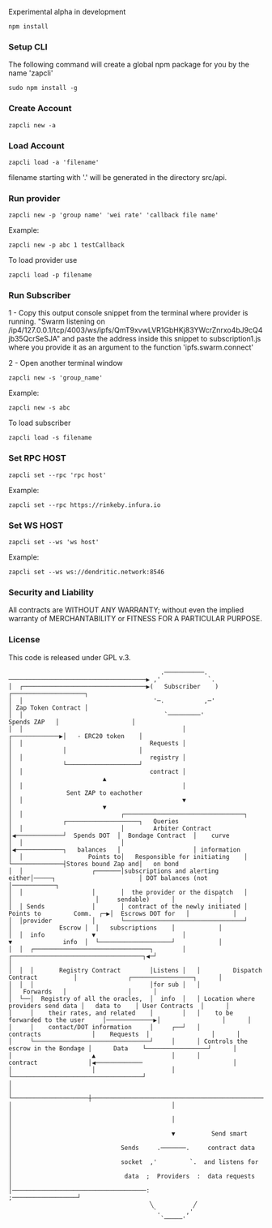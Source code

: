 
Experimental alpha in development


```
npm install
```
### Setup CLI

The following command will create a global npm package for you by the name 'zapcli'
```
sudo npm install -g
```

### Create Account


```
zapcli new -a
```
### Load Account

```
zapcli load -a 'filename'
```
filename starting with '.' will be generated in the directory src/api.
### Run provider


```
zapcli new -p 'group name' 'wei rate' 'callback file name'
```
Example:
```
zapcli new -p abc 1 testCallback
```
To load provider use
```
zapcli load -p filename
```


### Run Subscriber

1 - Copy this output console snippet from the terminal where provider is running.
"Swarm listening on /ip4/127.0.0.1/tcp/4003/ws/ipfs/QmT9xvwLVR1GbHKj83YWcrZnrxo4bJ9cQ4jb35QcrSeSJA"
and paste the address inside this snippet to subscription1.js where you provide it as an argument to the function 'ipfs.swarm.connect'

2 - Open another terminal window


```
zapcli new -s 'group_name'
```
Example:

```
zapcli new -s abc
```
To load subscriber
```
zapcli load -s filename
```

### Set RPC HOST
```
zapcli set --rpc 'rpc host'
```
Example:

```
zapcli set --rpc https://rinkeby.infura.io
```

### Set WS HOST
```
zapcli set --ws 'ws host'
```
Example:
```
zapcli set --ws ws://dendritic.network:8546
```
### Security and Liability

All contracts are WITHOUT ANY WARRANTY; without even the implied warranty of MERCHANTABILITY or FITNESS FOR A PARTICULAR PURPOSE.

### License

This code is released under GPL v.3.
```
                                          .───────────.
──────────────────────────────────────▶ ,'             `.
│  ┌──────────────────────────────────▶(   Subscriber    )                                     ┌────────────────────┐
│  │                                    '─.           ,─'                                      │ Zap Token Contract │
│  │                                       `─────────'                            Spends ZAP   │                    │
│  │                                            │                               ┌─────────────▶│   - ERC20 token    │
│  │                                   Requests │                               │              │                    │
│  │                                   registry │                               │              └────────────────────┘
│  │                                   contract │                               │                         ▲
│  │                                            │                               │               Sent ZAP to eachother
│  │                                            ▼                               │                         ▼
│  │                           ┌─────────────────────────────────┐              │              ┌────────────────────┐   Queries
│  │                           │        Arbiter Contract         │◀─────────────┘  Spends DOT  │  Bondage Contract  │    curve
│  │                           │                                 │◀─────────────┐   balances   │                    │ information
│  │                  Points to│   Responsible for initiating    │              └──────────────┤Stores bound Zap and│   on bond
│  │                   ┌───────│subscriptions and alerting either│─────┐                       │ DOT balances (not  │────────────┐
│  │                   │       │  the provider or the dispatch   │     │                       │     sendable)      │            │
│  │ Sends             │       │ contract of the newly initiated │ Points to         Comm.  ┌─▶│  Escrows DOT for   │            │
│  │provider           │       └─────────────────────────────────┘     │             Escrow │  │   subscriptions    │            │
│  │  info             ▼                        │                      ▼              info  │  └────────────────────┘            │
│  │  ┌────────────────────────────────┐        │   ┌────────────────────────────────────┐◀─┘                                    │
│  │  │       Registry Contract        │Listens │   │         Dispatch Contract          │              ┌─────────────────┐      │
│  │  │                                │for sub │   │                                    │   Forwards   │                 │      │
│  └──│  Registry of all the oracles,  │  info  │   │ Location where providers send data │   data to    │ User Contracts  │      │
│     │    their rates, and related    │        │   │    to be forwarded to the user     │─────────────▶│                 │      │
│     │    contact/DOT information     │     ┌──┘   │             contracts              │    Requests  │                 │      │
│     └────────────────────────────────┘     │      │ Controls the escrow in the Bondage │      Data    └─────────────────┘      │
│                      ▲                     │      │              contract              │◀─────────────                         │
│                      │                     │      └────────────────────────────────────┘                                       │
│                      └─────────────────────┼───────────────────────────────────────────────────────────────────────────────────┘
│                                            │                         │
│                                            │                         │
│                                            ▼          Send smart     │
│                              Sends     .───────.     contract data   │
│                              socket  ,'         `.  and listens for  │
│                               data  ;  Providers  :  data requests   │
│─────────────────────────────────────:             ;──────────────────┘
                                       ╲           ╱
                                        `.       ,'
                                          `─────'
```
